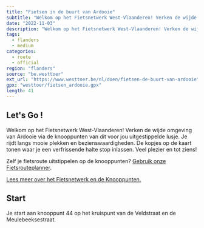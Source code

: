 ```yaml
---
title: "Fietsen in de buurt van Ardooie"
subtitle: "Welkom op het Fietsnetwerk West-Vlaanderen! Verken de wijde omgeving van Ardooie via de knooppunten van dit voor jou uitgestippelde lusje"
date: "2022-11-03"
description: "Welkom op het Fietsnetwerk West-Vlaanderen! Verken de wijde omgeving van Ardooie via de knooppunten van dit voor jou uitgestippelde lusje" 
tags:
  - flanders
  - medium
categories: 
  - route
  - official
region: "flanders"
source: "be.westtoer"
ext_url: "https://www.westtoer.be/nl/doen/fietsen-de-buurt-van-ardooie"
gpx: "westtoer/fietsen_ardooie.gpx"
length: 41
---
```


## Let's Go !

Welkom op het Fietsnetwerk West-Vlaanderen! Verken de wijde omgeving van Ardooie via de knooppunten van dit voor jou uitgestippelde lusje. Je rijdt langs mooie plekken en bezienswaardigheden. De kopjes op de kaart tonen waar je een verfrissende halte stop inlassen. Veel plezier en tot ziens!

Zelf je fietsroute uitstippelen op de knooppunten? [Gebruik onze Fietsrouteplanner](https://www.westtoer.be/nl/fietsrouteplanner).

[Lees meer over het Fietsnetwerk en de Knooppunten.](https://www.westtoer.be/nl/inspiratie/fietsnetwerk)

## Start 

Je start aan knooppunt 44 op het kruispunt van de Veldstraat en de Meulebeeksestraat. 



